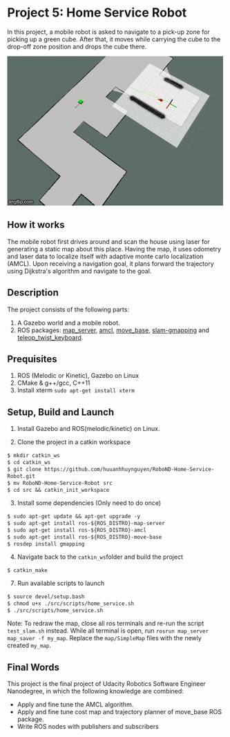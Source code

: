 # Project 5: Home Service Robot

In this project, a mobile robot is asked to navigate to a pick-up zone for picking 
up a green cube. After that, it moves while carrying the cube to the drop-off
zone position and drops the cube there.

<a href="https://www.youtube.com/watch?v=XO9q-1EyGBc" target="_blank">
<img src="demo.gif" alt="demo video" width="500" height="346"/></a>

## How it works
The mobile robot first drives around and scan the house using laser for generating 
a static map about this place. Having the map, it uses odometry and laser data 
to localize itself with adaptive monte carlo localization (AMCL). Upon receiving 
a navigation goal, it plans forward the trajectory using Dijkstra's algorithm and 
navigate to the goal.

## Description
The project consists of the following parts:
1. A Gazebo world and a mobile robot.
2. ROS packages: [map_server](http://wiki.ros.org/map_server), 
[amcl](http://wiki.ros.org/amcl), [move_base](http://wiki.ros.org/move_base),
[slam-gmapping](http://wiki.ros.org/slam_gmapping) 
and [teleop_twist_keyboard](http://wiki.ros.org/teleop_twist_keyboard).

## Prequisites
1. ROS (Melodic or Kinetic), Gazebo on Linux
2. CMake & g++/gcc, C++11
3. Install xterm `sudo apt-get install xterm`

## Setup, Build and Launch
1. Install Gazebo and ROS(melodic/kinetic) on Linux.

2. Clone the project in a catkin workspace
```
$ mkdir catkin_ws
$ cd catkin_ws
$ git clone https://github.com/huuanhhuynguyen/RoboND-Home-Service-Robot.git
$ mv RoboND-Home-Service-Robot src
$ cd src && catkin_init_workspace
```

3. Install some dependencies (Only need to do once)
```
$ sudo apt-get update && apt-get upgrade -y
$ sudo apt-get install ros-${ROS_DISTRO}-map-server
$ sudo apt-get install ros-${ROS_DISTRO}-amcl
$ sudo apt-get install ros-${ROS_DISTRO}-move-base
$ rosdep install gmapping
```

4. Navigate back to the `catkin_ws`folder and build the project
```
$ catkin_make
```

7. Run available scripts to launch
```
$ source devel/setup.bash
$ chmod u+x ./src/scripts/home_service.sh
$ ./src/scripts/home_service.sh
```
Note: To redraw the map, close all ros terminals and re-run the script 
`test_slam.sh` instead. While all terminal is open, run 
`rosrun map_server map_saver -f my_map`. Replace the `map/SimpleMap` files with 
the newly created `my_map`.

## Final Words

This project is the final project of Udacity Robotics Software Engineer Nanodegree,
in which the following knowledge are combined:
* Apply and fine tune the AMCL algorithm.
* Apply and fine tune cost map and trajectory planner of move_base ROS package.
* Write ROS nodes with publishers and subscribers
